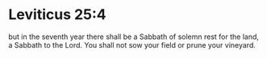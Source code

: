 # Leviticus 25:4

but in the seventh year there shall be a Sabbath of solemn rest for the land, a Sabbath to the Lord. You shall not sow your field or prune your vineyard.
